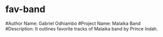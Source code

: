 # fav-band
#Author Name: Gabriel Odhiambo
#Project Name: Malaika Band 
#Description: It outlines favorite tracks of Malaika band by Prince Indah.
